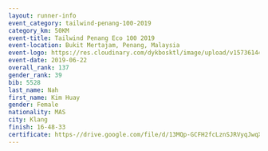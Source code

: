 ```yaml
--- 
layout: runner-info 
event_category: tailwind-penang-100-2019 
category_km: 50KM 
event-title: Tailwind Penang Eco 100 2019 
event-location: Bukit Mertajam, Penang, Malaysia 
event-logo: https://res.cloudinary.com/dykbosktl/image/upload/v1573614442/Logo/Logo_gqlzi3.jpg 
event-date: 2019-06-22 
overall_rank: 137
gender_rank: 39
bib: 5528
last_name: Nah
first_name: Kim Huay
gender: Female
nationality: MAS
city: Klang
finish: 16-48-33
certificate: https-//drive.google.com/file/d/13MQp-GCFH2fcLznSJRVyqJwqXmUDXVl0/view?usp=sharing
--- 
```

